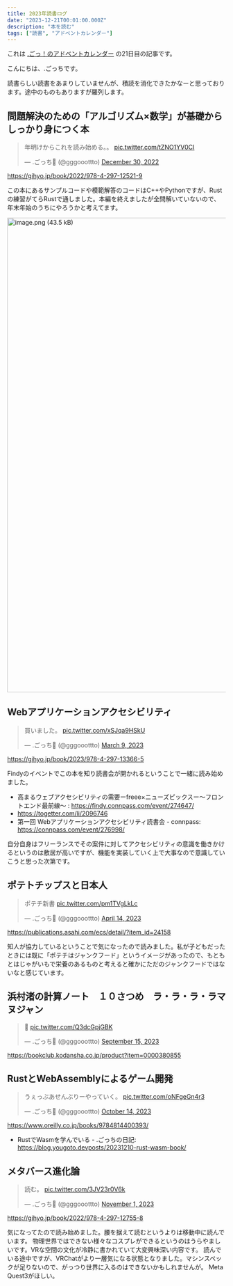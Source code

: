```yaml
---
title: 2023年読書ログ
date: "2023-12-21T00:01:00.000Z"
description: "本を読む"
tags: ["読書", "アドベントカレンダー"]
---
```


これは [.ごっ！のアドベントカレンダー](https://adventar.org/calendars/9122) の21日目の記事です。

こんにちは、.ごっちです。

読書らしい読書をあまりしていませんが、積読を消化できたかなーと思っております。途中のものもありますが羅列します。

## 問題解決のための「アルゴリズム×数学」が基礎からしっかり身につく本

<blockquote class="twitter-tweet"><p lang="ja" dir="ltr">年明けからこれを読み始める。。 <a href="https://t.co/tZNO1YV0CI">pic.twitter.com/tZNO1YV0CI</a></p>&mdash; .ごっち📝 (@gggooottto) <a href="https://twitter.com/gggooottto/status/1608703836847501314?ref_src=twsrc%5Etfw">December 30, 2022</a></blockquote>

https://gihyo.jp/book/2022/978-4-297-12521-9

この本にあるサンプルコードや模範解答のコードはC++やPythonですが、Rustの練習がてらRustで通しました。本編を終えましたが全問解いていないので、年末年始のうちにやろうかと考えてます。

<img width="1091" alt="image.png (43.5 kB)" src="/assets/images/posts/20231221-reading-books/atcoder-screenshot.png">

## Webアプリケーションアクセシビリティ

<blockquote class="twitter-tweet"><p lang="ja" dir="ltr">買いました。 <a href="https://t.co/xSJqa9HSkU">pic.twitter.com/xSJqa9HSkU</a></p>&mdash; .ごっち📝 (@gggooottto) <a href="https://twitter.com/gggooottto/status/1633762458824507392?ref_src=twsrc%5Etfw">March 9, 2023</a></blockquote>

https://gihyo.jp/book/2023/978-4-297-13366-5

Findyのイベントでこの本を知り読書会が開かれるということで一緒に読み始めました。

- 高まるウェブアクセシビリティの需要ーfreee×ニューズピックスー〜フロントエンド最前線〜 : https://findy.connpass.com/event/274647/
- https://togetter.com/li/2096746
- 第一回 Webアプリケーションアクセシビリティ読書会 - connpass: https://connpass.com/event/276998/

自分自身はフリーランスでその案件に対してアクセシビリティの意識を働きかけるというのは敷居が高いですが、機能を実装していく上で大事なので意識していこうと思った次第です。

## ポテトチップスと日本人

<blockquote class="twitter-tweet"><p lang="ja" dir="ltr">ポテチ新書 <a href="https://t.co/pm1TVgLkLc">pic.twitter.com/pm1TVgLkLc</a></p>&mdash; .ごっち📝 (@gggooottto) <a href="https://twitter.com/gggooottto/status/1646890816705818624?ref_src=twsrc%5Etfw">April 14, 2023</a></blockquote>

https://publications.asahi.com/ecs/detail/?item_id=24158

知人が協力しているということで気になったので読みました。私が子どもだったときには既に「ポテチはジャンクフード」というイメージがあったので、もともとはじゃがいもで栄養のあるものと考えると確かにただのジャンクフードではないなと感じています。

## 浜村渚の計算ノート　１０さつめ　ラ・ラ・ラ・ラマヌジャン

<blockquote class="twitter-tweet"><p lang="qme" dir="ltr">📖 <a href="https://t.co/Q3dcGpjGBK">pic.twitter.com/Q3dcGpjGBK</a></p>&mdash; .ごっち📝 (@gggooottto) <a href="https://twitter.com/gggooottto/status/1702562937519403155?ref_src=twsrc%5Etfw">September 15, 2023</a></blockquote>

https://bookclub.kodansha.co.jp/product?item=0000380855



##  RustとWebAssemblyによるゲーム開発

<blockquote class="twitter-tweet"><p lang="ja" dir="ltr">うぇっぶあせんぶりーやっていく。 <a href="https://t.co/oNFgeGn4r3">pic.twitter.com/oNFgeGn4r3</a></p>&mdash; .ごっち📝 (@gggooottto) <a href="https://twitter.com/gggooottto/status/1713119956601389380?ref_src=twsrc%5Etfw">October 14, 2023</a></blockquote>

https://www.oreilly.co.jp/books/9784814400393/

- RustでWasmを学んでいる - .ごっちの日記: https://blog.yougoto.devposts/20231210-rust-wasm-book/

## メタバース進化論

<blockquote class="twitter-tweet"><p lang="ja" dir="ltr">読む。 <a href="https://t.co/3JV23r0V6k">pic.twitter.com/3JV23r0V6k</a></p>&mdash; .ごっち📝 (@gggooottto) <a href="https://twitter.com/gggooottto/status/1719654364648988679?ref_src=twsrc%5Etfw">November 1, 2023</a></blockquote>

https://gihyo.jp/book/2022/978-4-297-12755-8

気になってたので読み始めました。腰を据えて読むというよりは移動中に読んでいます。
物理世界ではできない様々なコスプレができるというのはうらやましいです。VRな空間の文化が冷静に書かれていて大変興味深い内容です。
読んでいる途中ですが、VRChatがより一層気になる状態となりました。マシンスペックが足りないので、がっつり世界に入るのはできないかもしれませんが。
Meta Quest3がほしい。
